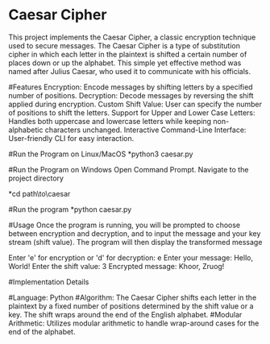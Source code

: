 # Caesar Cipher

This project implements the Caesar Cipher, a classic encryption technique used to secure messages. The Caesar Cipher is a type of substitution cipher in which each letter in the plaintext is shifted a certain number of places down or up the alphabet. This simple yet effective method was named after Julius Caesar, who used it to communicate with his officials.


#Features
Encryption: Encode messages by shifting letters by a specified number of positions.
Decryption: Decode messages by reversing the shift applied during encryption.
Custom Shift Value: User can specify the number of positions to shift the letters.
Support for Upper and Lower Case Letters: Handles both uppercase and lowercase letters while keeping non-alphabetic characters unchanged.
Interactive Command-Line Interface: User-friendly CLI for easy interaction.


#Run the Program on Linux/MacOS
*python3 caesar.py

#Run the Program on Windows
Open Command Prompt.
Navigate to the project directory

*cd path\to\caesar



#Run the program
*python caesar.py


#Usage
Once the program is running, you will be prompted to choose between encryption and decryption, and to input the message and your key stream (shift value). The program will then display the transformed message

Enter 'e' for encryption or 'd' for decryption: e
Enter your message: Hello, World!
Enter the shift value: 3
Encrypted message: Khoor, Zruog!


#Implementation Details

#Language: Python
#Algorithm: The Caesar Cipher shifts each letter in the plaintext by a fixed number of positions determined by the shift value or a key. The shift wraps around the end of the English alphabet.
#Modular Arithmetic: Utilizes modular arithmetic to handle wrap-around cases for the end of the alphabet.


